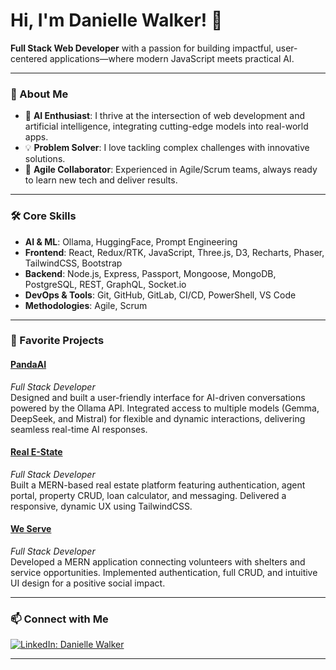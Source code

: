 # Hi, I'm Danielle Walker! 👋

**Full Stack Web Developer** with a passion for building impactful, user-centered applications—where modern JavaScript meets practical AI.

---

### 🚀 About Me

- 🧠 **AI Enthusiast**: I thrive at the intersection of web development and artificial intelligence, integrating cutting-edge models into real-world apps.
- 💡 **Problem Solver**: I love tackling complex challenges with innovative solutions.
- 🤝 **Agile Collaborator**: Experienced in Agile/Scrum teams, always ready to learn new tech and deliver results.

---

### 🛠️ Core Skills

- **AI & ML**: Ollama, HuggingFace, Prompt Engineering
- **Frontend**: React, Redux/RTK, JavaScript, Three.js, D3, Recharts, Phaser, TailwindCSS, Bootstrap
- **Backend**: Node.js, Express, Passport, Mongoose, MongoDB, PostgreSQL, REST, GraphQL, Socket.io
- **DevOps & Tools**: Git, GitHub, GitLab, CI/CD, PowerShell, VS Code
- **Methodologies**: Agile, Scrum

---

### 🌟 Favorite Projects

#### [PandaAI]([#](https://github.com/danidev7777/panda-ai))
*Full Stack Developer*  
Designed and built a user-friendly interface for AI-driven conversations powered by the Ollama API. Integrated access to multiple models (Gemma, DeepSeek, and Mistral) for flexible and dynamic interactions, delivering seamless real-time AI responses.

#### [Real E-State](https://github.com/danidev7777/realestate)
*Full Stack Developer*  
Built a MERN-based real estate platform featuring authentication, agent portal, property CRUD, loan calculator, and messaging. Delivered a responsive, dynamic UX using TailwindCSS.

#### [We Serve](#)
*Full Stack Developer*  
Developed a MERN application connecting volunteers with shelters and service opportunities. Implemented authentication, full CRUD, and intuitive UI design for a positive social impact.

---

### 📫 Connect with Me

[![LinkedIn: Danielle Walker](https://img.shields.io/badge/-Danielle%20Walker-blue?style=flat-square&logo=Linkedin&logoColor=white&link=https://www.linkedin.com/in/danielle-walker-b0987a37a/)](https://www.linkedin.com/in/danielle-walker-b0987a37a/)

---

<!--
**Fun fact or quote:**  
_“Innovation is seeing what everybody has seen and thinking what nobody has thought.” — Dr. Albert Szent-Györgyi_
-->

<!--
**danidev7777/danidev7777** is a ✨ special ✨ repository because its `README.md` (this file) appears on your GitHub profile!
-->
